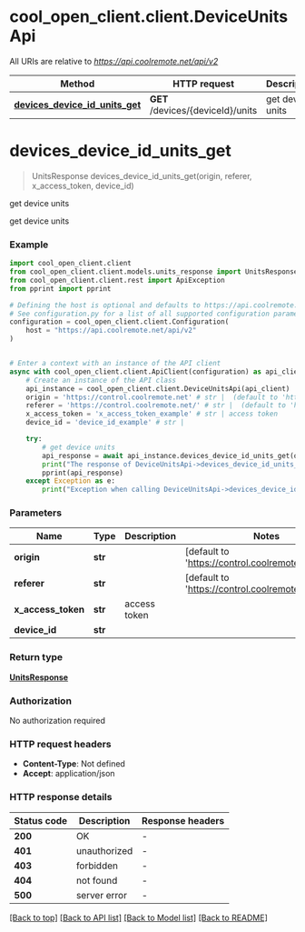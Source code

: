 # cool_open_client.client.DeviceUnitsApi

All URIs are relative to *https://api.coolremote.net/api/v2*

Method | HTTP request | Description
------------- | ------------- | -------------
[**devices_device_id_units_get**](DeviceUnitsApi.md#devices_device_id_units_get) | **GET** /devices/{deviceId}/units | get device units


# **devices_device_id_units_get**
> UnitsResponse devices_device_id_units_get(origin, referer, x_access_token, device_id)

get device units

get device units

### Example


```python
import cool_open_client.client
from cool_open_client.client.models.units_response import UnitsResponse
from cool_open_client.client.rest import ApiException
from pprint import pprint

# Defining the host is optional and defaults to https://api.coolremote.net/api/v2
# See configuration.py for a list of all supported configuration parameters.
configuration = cool_open_client.client.Configuration(
    host = "https://api.coolremote.net/api/v2"
)


# Enter a context with an instance of the API client
async with cool_open_client.client.ApiClient(configuration) as api_client:
    # Create an instance of the API class
    api_instance = cool_open_client.client.DeviceUnitsApi(api_client)
    origin = 'https://control.coolremote.net' # str |  (default to 'https://control.coolremote.net')
    referer = 'https://control.coolremote.net/' # str |  (default to 'https://control.coolremote.net/')
    x_access_token = 'x_access_token_example' # str | access token
    device_id = 'device_id_example' # str | 

    try:
        # get device units
        api_response = await api_instance.devices_device_id_units_get(origin, referer, x_access_token, device_id)
        print("The response of DeviceUnitsApi->devices_device_id_units_get:\n")
        pprint(api_response)
    except Exception as e:
        print("Exception when calling DeviceUnitsApi->devices_device_id_units_get: %s\n" % e)
```



### Parameters


Name | Type | Description  | Notes
------------- | ------------- | ------------- | -------------
 **origin** | **str**|  | [default to &#39;https://control.coolremote.net&#39;]
 **referer** | **str**|  | [default to &#39;https://control.coolremote.net/&#39;]
 **x_access_token** | **str**| access token | 
 **device_id** | **str**|  | 

### Return type

[**UnitsResponse**](UnitsResponse.md)

### Authorization

No authorization required

### HTTP request headers

 - **Content-Type**: Not defined
 - **Accept**: application/json

### HTTP response details

| Status code | Description | Response headers |
|-------------|-------------|------------------|
**200** | OK |  -  |
**401** | unauthorized |  -  |
**403** | forbidden |  -  |
**404** | not found |  -  |
**500** | server error |  -  |

[[Back to top]](#) [[Back to API list]](../README.md#documentation-for-api-endpoints) [[Back to Model list]](../README.md#documentation-for-models) [[Back to README]](../README.md)

